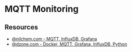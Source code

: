# MQTT Monitoring

## Resources

- [@nilchem.com - MQTT, InfluxDB, Grafana](http://nilhcem.com/iot/home-monitoring-with-mqtt-influxdb-grafana)
- [@dzone.com - Docker, MQTT, Grafana, InfluxDB, Python](https://dzone.com/articles/playing-with-docker-mqtt-grafana-influxdb-python-a)
